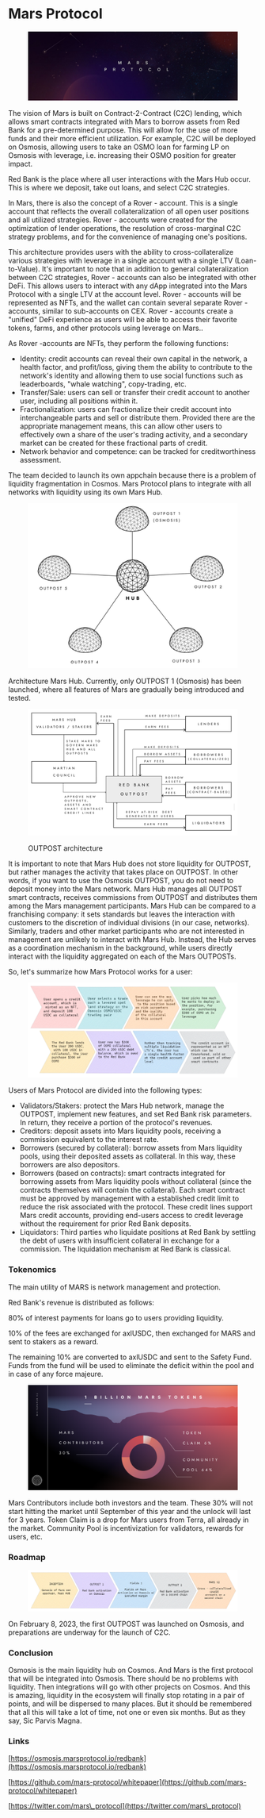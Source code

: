 # Mars Protocol

<figure><img src="../.gitbook/assets/image (14).png" alt=""><figcaption></figcaption></figure>

The vision of Mars is built on Contract-2-Contract (C2C) lending, which allows smart contracts integrated with Mars to borrow assets from Red Bank for a pre-determined purpose. This will allow for the use of more funds and their more efficient utilization. For example, C2C will be deployed on Osmosis, allowing users to take an OSMO loan for farming LP on Osmosis with leverage, i.e. increasing their OSMO position for greater impact.

Red Bank is the place where all user interactions with the Mars Hub occur. This is where we deposit, take out loans, and select C2C strategies.

In Mars, there is also the concept of a Rover - account. This is a single account that reflects the overall collateralization of all open user positions and all utilized strategies. Rover - accounts were created for the optimization of lender operations, the resolution of cross-marginal C2C strategy problems, and for the convenience of managing one's positions.

This architecture provides users with the ability to cross-collateralize various strategies with leverage in a single account with a single LTV (Loan-to-Value). It's important to note that in addition to general collateralization between C2C strategies, Rover - accounts can also be integrated with other DeFi. This allows users to interact with any dApp integrated into the Mars Protocol with a single LTV at the account level. Rover - accounts will be represented as NFTs, and the wallet can contain several separate Rover -accounts, similar to sub-accounts on CEX. Rover - accounts create a "unified" DeFi experience as users will be able to access their favorite tokens, farms, and other protocols using leverage on Mars..

As Rover -accounts are NFTs, they perform the following functions:

* Identity: credit accounts can reveal their own capital in the network, a health factor, and profit/loss, giving them the ability to contribute to the network's identity and allowing them to use social functions such as leaderboards, "whale watching", copy-trading, etc.
* Transfer/Sale: users can sell or transfer their credit account to another user, including all positions within it.
* Fractionalization: users can fractionalize their credit account into interchangeable parts and sell or distribute them. Provided there are the appropriate management means, this can allow other users to effectively own a share of the user's trading activity, and a secondary market can be created for these fractional parts of credit.
* Network behavior and competence: can be tracked for creditworthiness assessment.

The team decided to launch its own appchain because there is a problem of liquidity fragmentation in Cosmos. Mars Protocol plans to integrate with all networks with liquidity using its own Mars Hub.

<figure><img src="../.gitbook/assets/image (16).png" alt=""><figcaption></figcaption></figure>

Architecture Mars Hub. Currently, only OUTPOST 1 (Osmosis) has been launched, where all features of Mars are gradually being introduced and tested.

<figure><img src="../.gitbook/assets/image (8).png" alt=""><figcaption><p>OUTPOST architecture</p></figcaption></figure>

It is important to note that Mars Hub does not store liquidity for OUTPOST, but rather manages the activity that takes place on OUTPOST. In other words, if you want to use the Osmosis OUTPOST, you do not need to deposit money into the Mars network. Mars Hub manages all OUTPOST smart contracts, receives commissions from OUTPOST and distributes them among the Mars management participants. Mars Hub can be compared to a franchising company: it sets standards but leaves the interaction with customers to the discretion of individual divisions (in our case, networks). Similarly, traders and other market participants who are not interested in management are unlikely to interact with Mars Hub. Instead, the Hub serves as a coordination mechanism in the background, while users directly interact with the liquidity aggregated on each of the Mars OUTPOSTs.

So, let's summarize how Mars Protocol works for a user:

<figure><img src="../.gitbook/assets/image (1).png" alt=""><figcaption></figcaption></figure>

Users of Mars Protocol are divided into the following types:

* Validators/Stakers: protect the Mars Hub network, manage the OUTPOST, implement new features, and set Red Bank risk parameters. In return, they receive a portion of the protocol's revenues.
* Creditors: deposit assets into Mars liquidity pools, receiving a commission equivalent to the interest rate.
* Borrowers (secured by collateral): borrow assets from Mars liquidity pools, using their deposited assets as collateral. In this way, these borrowers are also depositors.
* Borrowers (based on contracts): smart contracts integrated for borrowing assets from Mars liquidity pools without collateral (since the contracts themselves will contain the collateral). Each smart contract must be approved by management with a established credit limit to reduce the risk associated with the protocol. These credit lines support Mars credit accounts, providing end-users access to credit leverage without the requirement for prior Red Bank deposits.
* Liquidators: Third parties who liquidate positions at Red Bank by settling the debt of users with insufficient collateral in exchange for a commission. The liquidation mechanism at Red Bank is classical.

### Tokenomics <a href="#c5cw" id="c5cw"></a>

The main utility of MARS is network management and protection.

Red Bank's revenue is distributed as follows:

80% of interest payments for loans go to users providing liquidity.

10% of the fees are exchanged for axlUSDC, then exchanged for MARS and sent to stakers as a reward.

The remaining 10% are converted to axlUSDC and sent to the Safety Fund. Funds from the fund will be used to eliminate the deficit within the pool and in case of any force majeure.

<figure><img src="../.gitbook/assets/image (17).png" alt=""><figcaption></figcaption></figure>

Mars Contributors include both investors and the team. These 30% will not start hitting the market until September of this year and the unlock will last for 3 years. Token Claim is a drop for Mars users from Terra, all already in the market. Community Pool is incentivization for validators, rewards for users, etc.

### Roadmap <a href="#z5et" id="z5et"></a>

<figure><img src="../.gitbook/assets/image (6).png" alt=""><figcaption></figcaption></figure>

On February 8, 2023, the first OUTPOST was launched on Osmosis, and preparations are underway for the launch of C2C.

### Conclusion <a href="#hae9" id="hae9"></a>

Osmosis is the main liquidity hub on Cosmos. And Mars is the first protocol that will be integrated into Osmosis. There should be no problems with liquidity. Then integrations will go with other projects on Cosmos. And this is amazing, liquidity in the ecosystem will finally stop rotating in a pair of points, and will be dispersed to many places. But it should be remembered that all this will take a lot of time, not one or even six months. But as they say, Sic Parvis Magna.

### Links <a href="#r5ev" id="r5ev"></a>

​[https://osmosis.marsprotocol.io/redbank](https://osmosis.marsprotocol.io/redbank)​

​[https://github.com/mars-protocol/whitepaper](https://github.com/mars-protocol/whitepaper)​

​[https://twitter.com/mars\_protocol](https://twitter.com/mars\_protocol)

